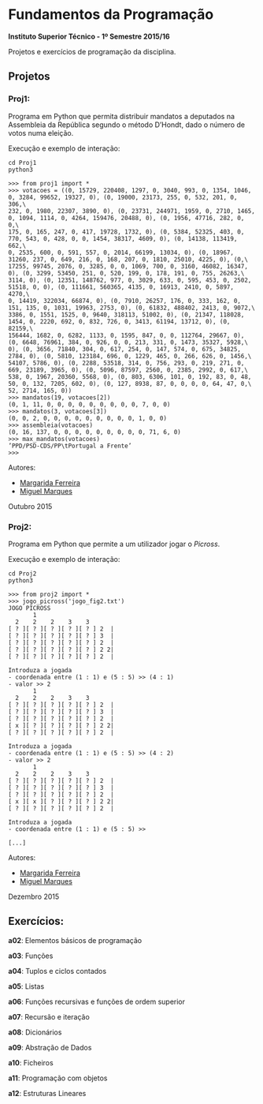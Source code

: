 # Fundamentos da Programação

**Instituto Superior Técnico - 1º Semestre 2015/16**

Projetos e exercícios de programação da disciplina.

## Projetos

### Proj1: 
Programa em Python que permita distribuir mandatos a deputados na Assembleia da República segundo o método D’Hondt, dado o número de votos numa eleição.

Execução e exemplo de interação:

```console
cd Proj1
python3

```

```console
>>> from proj1 import *
>>> votacoes = ((0, 15729, 220408, 1297, 0, 3040, 993, 0, 1354, 1046, 0, 3284, 99652, 19327, 0), (0, 19000, 23173, 255, 0, 532, 201, 0, 306,\
232, 0, 1980, 22307, 3890, 0), (0, 23731, 244971, 1959, 0, 2710, 1465, 0, 1094, 1114, 0, 4264, 159476, 20488, 0), (0, 1956, 47716, 282, 0, 0,\
175, 0, 165, 247, 0, 417, 19728, 1732, 0), (0, 5384, 52325, 403, 0, 770, 543, 0, 428, 0, 0, 1454, 38317, 4609, 0), (0, 14138, 113419, 662,\
0, 2535, 600, 0, 591, 557, 0, 2014, 66199, 13034, 0), (0, 18967, 31260, 237, 0, 649, 216, 0, 168, 207, 0, 1810, 25010, 4225, 0), (0,\
17255, 99745, 2076, 0, 3285, 0, 0, 1069, 700, 0, 3160, 46082, 16347, 0), (0, 3299, 53450, 251, 0, 520, 199, 0, 178, 191, 0, 755, 26263,\
3114, 0), (0, 12351, 148762, 977, 0, 3029, 633, 0, 595, 453, 0, 2502, 51518, 0, 0), (0, 111661, 560365, 4135, 0, 16913, 2410, 0, 5897, 4270,\
0, 14419, 322034, 66874, 0), (0, 7910, 26257, 176, 0, 333, 162, 0, 151, 135, 0, 1031, 19963, 2753, 0), (0, 61832, 488402, 2413, 0, 9072,\
3386, 0, 1551, 1525, 0, 9640, 318113, 51002, 0), (0, 21347, 118028, 1454, 0, 2220, 692, 0, 832, 726, 0, 3413, 61194, 13712, 0), (0, 82159,\
156444, 1682, 0, 6282, 1133, 0, 1595, 847, 0, 0, 112764, 29667, 0), (0, 6648, 76961, 384, 0, 926, 0, 0, 213, 331, 0, 1473, 35327, 5928,\
0), (0, 3656, 71840, 304, 0, 617, 254, 0, 147, 574, 0, 675, 34825, 2784, 0), (0, 5810, 123184, 696, 0, 1229, 465, 0, 266, 626, 0, 1456,\
54107, 5786, 0), (0, 2288, 53518, 314, 0, 756, 293, 0, 219, 271, 0, 669, 23189, 3965, 0), (0, 5096, 87597, 2560, 0, 2385, 2992, 0, 617,\
538, 0, 1967, 20360, 5568, 0), (0, 803, 6306, 101, 0, 192, 83, 0, 48, 50, 0, 132, 7205, 602, 0), (0, 127, 8938, 87, 0, 0, 0, 0, 64, 47, 0,\
52, 2714, 165, 0))
>>> mandatos(19, votacoes[2])
(0, 1, 11, 0, 0, 0, 0, 0, 0, 0, 0, 0, 7, 0, 0)
>>> mandatos(3, votacoes[3])
(0, 0, 2, 0, 0, 0, 0, 0, 0, 0, 0, 0, 1, 0, 0)
>>> assembleia(votacoes)
(0, 16, 137, 0, 0, 0, 0, 0, 0, 0, 0, 0, 71, 6, 0)
>>> max_mandatos(votacoes)
’PPD/PSD-CDS/PP\tPortugal a Frente’
>>>
```

Autores:
- [Margarida Ferreira](https://github.com/Marghrid)
- [Miguel Marques](https://github.com/miguelmarques1904)

Outubro 2015

### Proj2:
Programa em Python que permite a um utilizador jogar o _Picross_.

Execução e exemplo de interação:

```console
cd Proj2
python3

```
```console
>>> from proj2 import * 
>>> jogo_picross('jogo_fig2.txt')
JOGO PICROSS
       1                   
  2    2    2    3    3    
[ ? ][ ? ][ ? ][ ? ][ ? ] 2  |
[ ? ][ ? ][ ? ][ ? ][ ? ] 3  |
[ ? ][ ? ][ ? ][ ? ][ ? ] 2  |
[ ? ][ ? ][ ? ][ ? ][ ? ] 2 2|
[ ? ][ ? ][ ? ][ ? ][ ? ] 2  |

Introduza a jogada
- coordenada entre (1 : 1) e (5 : 5) >> (4 : 1)
- valor >> 2
       1                   
  2    2    2    3    3    
[ ? ][ ? ][ ? ][ ? ][ ? ] 2  |
[ ? ][ ? ][ ? ][ ? ][ ? ] 3  |
[ ? ][ ? ][ ? ][ ? ][ ? ] 2  |
[ x ][ ? ][ ? ][ ? ][ ? ] 2 2|
[ ? ][ ? ][ ? ][ ? ][ ? ] 2  |

Introduza a jogada
- coordenada entre (1 : 1) e (5 : 5) >> (4 : 2)
- valor >> 2
       1                   
  2    2    2    3    3    
[ ? ][ ? ][ ? ][ ? ][ ? ] 2  |
[ ? ][ ? ][ ? ][ ? ][ ? ] 3  |
[ ? ][ ? ][ ? ][ ? ][ ? ] 2  |
[ x ][ x ][ ? ][ ? ][ ? ] 2 2|
[ ? ][ ? ][ ? ][ ? ][ ? ] 2  |

Introduza a jogada
- coordenada entre (1 : 1) e (5 : 5) >> 

[...]
```

Autores:
- [Margarida Ferreira](https://github.com/Marghrid)
- [Miguel Marques](https://github.com/miguelmarques1904)

Dezembro 2015

## Exercícios:

__a02__: Elementos básicos de programação

__a03__: Funções

__a04__: Tuplos e ciclos contados

__a05__: Listas

__a06__: Funções recursivas e funções de ordem superior

__a07__: Recursão e iteração

__a08__: Dicionários

__a09__: Abstração de Dados

__a10__: Ficheiros

__a11__: Programação com objetos

__a12__: Estruturas Lineares
